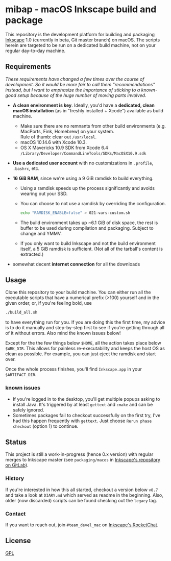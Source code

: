 # mibap - macOS Inkscape build and package

This repository is the development platform for building and packaging [Inkscape](https://inkscape.org) 1.0 (currently in beta, Git master branch) on macOS. The scripts herein are targeted to be run on a dedicated build machine, not on your regular day-to-day machine.

## Requirements

_These requirements have changed a few times over the course of development. So it would be more fair to call them "recommendations" instead, but I want to emphasize the importance of sticking to a known-good setup because of the huge number of moving parts involved._

- __A clean environment is key__. Ideally, you'd have a __dedicated, clean macOS installation__ (as in "freshly installed + Xcode") available as build machine.
  - Make sure there are no remnants from other build environments (e.g. MacPorts, Fink, Homebrew) on your system.  
    Rule of thumb: clear out `/usr/local`.
  - macOS 10.14.6 with Xcode 10.3.
  - OS X Mavericks 10.9 SDK from Xcode 6.4  
    `/Library/Developer/CommandLineTools/SDKs/MacOSX10.9.sdk`

- __Use a dedicated user account__ with no customizations in `.profile`, `.bashrc`, etc.

- __16 GiB RAM__, since we're using a 9 GiB ramdisk to build everything.
  - Using a ramdisk speeds up the process significantly and avoids wearing out your SSD.
  - You can choose to not use a ramdisk by overriding the configuration.

    ```bash
    echo "RAMDISK_ENABLE=false" > 021-vars-custom.sh
    ```

  - The build environment takes up ~6.1 GiB of disk space, the rest is buffer to be used during compilation and packaging. Subject to change and YMMV.

  - If you only want to build Inkscape and not the build environment itself, a 5 GiB ramdisk is sufficient. (Not all of the tarball's content is extracted.)

- somewhat decent __internet connection__ for all the downloads

## Usage

Clone this repository to your build machine. You can either run all the executable scripts that have a numerical prefix (>100) yourself and in the given order, or, if you're feeling bold, use

```bash
./build_all.sh
```

to have everything run for you. If you are doing this the first time, my advice is to do it manually and step-by-step first to see if you're getting through all of it without errors. Also mind the known issues below!

Except for the the few things below `$HOME`, all the action takes place below `$WRK_DIR`. This allows for painless re-executability and keeps the host OS as clean as possible. For example, you can just eject the ramdisk and start over.

Once the whole process finishes, you'll find `Inkscape.app` in your `$ARTIFACT_DIR`.

### known issues

- If you're logged in to the desktop, you'll get multiple popups asking to install Java. It's triggered by at least `gettext` and `cmake` and can be safely ignored.
- Sometimes packages fail to checkout successfully on the first try, I've had this happen frequently with `gettext`. Just choose `Rerun phase checkout` (option 1) to continue.

## Status

This project is still a work-in-progress (hence 0.x version) with regular merges to Inkscape master (see `packaging/macos` in [Inkscape's repository on GitLab](https://gitlab.com/inkscape/inkscape)).

### History

If you're interested in how this all started, checkout a version below `v0.7` and take a look at `DIARY.md` which served as readme in the beginning. Also, older (now discarded) scripts can be found checking out the `legacy` tag.

### Contact

If you want to reach out, join `#team_devel_mac` on [Inkscape's RocketChat](https://chat.inkscape.org/).

## License

[GPL](LICENSE)

